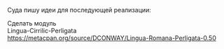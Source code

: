 Суда пишу идеи для последующей реализации:  

Сделать модуль  
Lingua-Cirrilic-Perligata  
https://metacpan.org/source/DCONWAY/Lingua-Romana-Perligata-0.50  
